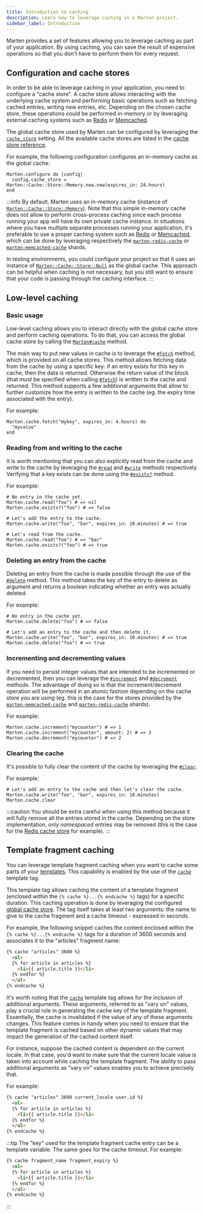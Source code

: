```yaml
---
title: Introduction to caching
description: Learn how to leverage caching in a Marten project.
sidebar_label: Introduction
---
```


Marten provides a set of features allowing you to leverage caching as part of your application. By using caching, you can save the result of expensive operations so that you don't have to perform them for every request.

## Configuration and cache stores

In order to be able to leverage caching in your application, you need to configure a "cache store". A cache store allows interacting with the underlying cache system and performing basic operations such as fetching cached entries, writing new entries, etc. Depending on the chosen cache store, these operations could be performed in-memory or by leveraging external caching systems such as [Redis](https://redis.io) or [Memcached](https://memcached.org).

The global cache store used by Marten can be configured by leveraging the [`cache_store`](../development/reference/settings.md#cache_store) setting. All the available cache stores are listed in the [cache store reference](./reference/stores.md).

For example, the following configuration configures an in-memory cache as the global cache:

```crystal
Marten.configure do |config|
  config.cache_store = Marten::Cache::Store::Memory.new.new(expires_in: 24.hours)
end
```

:::info
By default, Marten uses an in-memory cache (instance of [`Marten::Cache::Store::Memory`](pathname:///api/0.4/Marten/Cache/Store/Memory.html)). Note that this simple in-memory cache does not allow to perform cross-process caching since each process running your app will have its own private cache instance. In situations where you have multiple separate processes running your application, it's preferable to use a proper caching system such as [Redis](https://redis.io) or [Memcached](https://memcached.org), which can be done by leveraging respectively the [`marten-redis-cache`](https://github.com/martenframework/marten-redis-cache) or [`marten-memcached-cache`](https://github.com/martenframework/marten-memcached-cache) shards.

In testing environments, you could configure your project so that it uses an instance of [`Marten::Cache::Store::Null`](pathname:///api/0.4/Marten/Cache/Store/Null.html) as the global cache. This approach can be helpful when caching is not necessary, but you still want to ensure that your code is passing through the caching interface.
:::

## Low-level caching

### Basic usage

Low-level caching allows you to interact directly with the global cache store and perform caching operations. To do that, you can access the global cache store by calling the [`Marten#cache`](pathname:///api/0.4/Marten.html#cache%3ACache%3A%3AStore%3A%3ABase-class-method) method.

The main way to put new values in cache is to leverage the [`#fetch`](pathname:///api/0.4/Marten/Cache/Store/Base.html#fetch(key%3AString|Symbol%2Cexpires_at%3ATime|Nil%3Dnil%2Cexpires_in%3ATime%3A%3ASpan|Nil%3Dnil%2Cversion%3AInt32|Nil%3Dnil%2Cforce%3Dfalse%2Crace_condition_ttl%3ATime%3A%3ASpan|Nil%3Dnil%2Ccompress%3ABool|Nil%3Dnil%2Ccompress_threshold%3AInt32|Nil%3Dnil%2C%26)%3AString|Nil-instance-method) method, which is provided on all cache stores. This method allows fetching data from the cache by using a specific key: if an entry exists for this key in cache, then the data is returned. Otherwise the return value of the block (that _must_ be specified when calling [`#fetch`](pathname:///api/0.4/Marten/Cache/Store/Base.html#fetch(key%3AString|Symbol%2Cexpires_at%3ATime|Nil%3Dnil%2Cexpires_in%3ATime%3A%3ASpan|Nil%3Dnil%2Cversion%3AInt32|Nil%3Dnil%2Cforce%3Dfalse%2Crace_condition_ttl%3ATime%3A%3ASpan|Nil%3Dnil%2Ccompress%3ABool|Nil%3Dnil%2Ccompress_threshold%3AInt32|Nil%3Dnil%2C%26)%3AString|Nil-instance-method)) is written to the cache and returned. This method supports a few additional arguments that allow to further customize how the entry is written to the cache (eg. the expiry time associated with the entry).

For example:

```crystal
Marten.cache.fetch("mykey", expires_in: 4.hours) do
  "myvalue"
end
```

### Reading from and writing to the cache

It is worth mentioning that you can also explicitly read from the cache and write to the cache by leveraging the [`#read`](pathname:///api/0.4/Marten/Cache/Store/Base.html#read(key%3AString|Symbol%2Cversion%3AInt32|Nil%3Dnil)%3AString|Nil-instance-method) and [`#write`](pathname:///api/0.4/Marten/Cache/Store/Base.html#write(key%3AString|Symbol%2Cvalue%3AString%2Cexpires_at%3ATime|Nil%3Dnil%2Cexpires_in%3ATime%3A%3ASpan|Nil%3Dnil%2Cversion%3AInt32|Nil%3Dnil%2Crace_condition_ttl%3ATime%3A%3ASpan|Nil%3Dnil%2Ccompress%3ABool|Nil%3Dnil%2Ccompress_threshold%3AInt32|Nil%3Dnil)-instance-method) methods respectively. Verifying that a key exists can be done using the [`#exists?`](pathname:///api/0.4/Marten/Cache/Store/Base.html#exists%3F(key%3AString|Symbol%2Cversion%3AInt32|Nil%3Dnil)%3ABool-instance-method) method.

For example:

```crystal
# No entry in the cache yet.
Marten.cache.read("foo") # => nil
Marten.cache.exists?("foo") # => false

# Let's add the entry to the cache.
Marten.cache.write("foo", "bar", expires_in: 10.minutes) # => true

# Let's read from the cache.
Marten.cache.read("foo") # => "bar"
Marten.cache.exists?("foo") # => true
```

### Deleting an entry from the cache

Deleting an entry from the cache is made possible through the use of the [`#delete`](pathname:///api/0.4/Marten/Cache/Store/Base.html#delete(key%3AString|Symbol)%3ABool-instance-method) method. This method takes the key of the entry to delete as argument and returns a boolean indicating whether an entry was actually deleted.

For example:

```crystal
# No entry in the cache yet.
Marten.cache.delete("foo") # => false

# Let's add an entry to the cache and then delete it.
Marten.cache.write("foo", "bar", expires_in: 10.minutes) # => true
Marten.cache.delete("foo") # => true
```

### Incrementing and decrementing values

If you need to persist integer values that are intended to be incremented or decremented, then you can leverage the [`#increment`](pathname:///api/0.4/Marten/Cache/Store/Base.html#increment(key%3AString%2Camount%3AInt32%3D1%2Cexpires_at%3ATime|Nil%3Dnil%2Cexpires_in%3ATime%3A%3ASpan|Nil%3Dnil%2Cversion%3AInt32|Nil%3Dnil%2Crace_condition_ttl%3ATime%3A%3ASpan|Nil%3Dnil%2Ccompress%3ABool|Nil%3Dnil%2Ccompress_threshold%3AInt32|Nil%3Dnil)%3AInt-instance-method) and [`#decrement`](pathname:///api/0.4/Marten/Cache/Store/Base.html#decrement(key%3AString%2Camount%3AInt32%3D1%2Cexpires_at%3ATime|Nil%3Dnil%2Cexpires_in%3ATime%3A%3ASpan|Nil%3Dnil%2Cversion%3AInt32|Nil%3Dnil%2Crace_condition_ttl%3ATime%3A%3ASpan|Nil%3Dnil%2Ccompress%3ABool|Nil%3Dnil%2Ccompress_threshold%3AInt32|Nil%3Dnil)%3AInt-instance-method) methods. The advantage of doing so is that the increment/decrement operation will be performed in an atomic fashion depending on the cache store you are using (eg. this is the case for the stores provided by the [`marten-memcached-cache`](https://github.com/martenframework/marten-memcached-cache) and [`marten-redis-cache`](https://github.com/martenframework/marten-redis-cache) shards).

For example:

```crystal
Marten.cache.increment("mycounter") # => 1
Marten.cache.increment("mycounter", amount: 2) # => 3
Marten.cache.decrement("mycounter") # => 2
```

### Clearing the cache

It's possible to fully clear the content of the cache by leveraging the [`#clear`](pathname:///api/0.4/Marten/Cache/Store/Base.html#clear-instance-method).

For example:

```crystal
# Let's add an entry to the cache and then let's clear the cache.
Marten.cache.write("foo", "bar", expires_in: 10.minutes)
Marten.cache.clear
```

:::caution
You should be extra careful when using this method because it will fully remove all the entries stored in the cache. Depending on the store implementation, only _namespaced_ entries may be removed (this is the case for the [Redis cache store](https://github.com/martenframework/marten-redis-cache) for example).
:::

## Template fragment caching

You can leverage template fragment caching when you want to cache some parts of your [templates](../templates.mdx). This capability is enabled by the use of the [`cache`](../templates/reference/tags.md#cache) template tag.

This template tag allows caching the content of a template fragment (enclosed within the `{% cache %}...{% endcache %}` tags) for a specific duration. This caching operation is done by leveraging the configured [global cache store](#configuration-and-cache-stores). The tag itself takes at least two arguments: the name to give to the cache fragment and a cache timeout - expressed in seconds.

For example, the following snippet caches the content enclosed within the `{% cache %}...{% endcache %}` tags for a duration of 3600 seconds and associates it to the "articles" fragment name:

```html
{% cache "articles" 3600 %}
  <ul>
  {% for article in articles %}
    <li>{{ article.title }}</li>
  {% endfor %}
  </ul>
{% endcache %}
```

It's worth noting that the [`cache`](../templates/reference/tags.md#cache) template tag allows for the inclusion of additional arguments. These arguments, referred to as "vary on" values, play a crucial role in generating the cache key of the template fragment. Essentially, the cache is invalidated if the value of any of these arguments changes. This feature comes in handy when you need to ensure that the template fragment is cached based on other dynamic values that may impact the generation of the cached content itself.

For instance, suppose the cached content is dependent on the current locale. In that case, you'd want to make sure that the current locale value is taken into account while caching the template fragment. The ability to pass additional arguments as "vary on" values enables you to achieve precisely that.

For example:

```html
{% cache "articles" 3600 current_locale user.id %}
  <ul>
  {% for article in articles %}
    <li>{{ article.title }}</li>
  {% endfor %}
  </ul>
{% endcache %}
```

:::tip
The "key" used for the template fragment cache entry can be a template variable. The same goes for the cache timeout. For example:

```html
{% cache fragment_name fragment_expiry %}
  <ul>
  {% for article in articles %}
    <li>{{ article.title }}</li>
  {% endfor %}
  </ul>
{% endcache %}
```
:::
